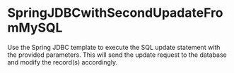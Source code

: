 # SpringJDBCwithSecondUpadateFromMySQL
Use the Spring JDBC template to execute the SQL update statement with the provided parameters. This will send the update request to the database and modify the record(s) accordingly.

